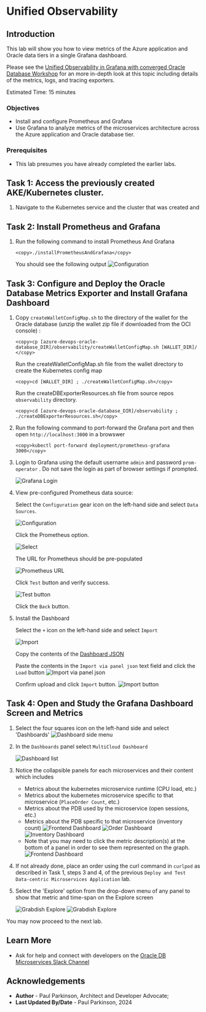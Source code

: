 # Unified Observability

## Introduction

This lab will show you how to view metrics of the Azure application and Oracle data tiers in a single Grafana dashboard.

Please see the  [Unified Observability in Grafana with converged Oracle Database Workshop](http://bit.ly/unifiedobservability) 
for an more in-depth look at this topic including details of the metrics, logs, and tracing exporters.

Estimated Time: 15 minutes

### Objectives

* Install and configure Prometheus and Grafana
* Use Grafana to analyze metrics of the microservices architecture across the Azure application and Oracle database tier.

### Prerequisites

- This lab presumes you have already completed the earlier labs.

## Task 1: Access the previously created AKE/Kubernetes cluster.

   1. Navigate to the Kubernetes service and the cluster that was created and 

## Task 2: Install Prometheus and Grafana

   1. Run the following command to install Prometheus And Grafana

       ```
       <copy>./installPrometheusAndGrafana</copy>
       ```

      You should see the following output
      ![Configuration](images/prometheusstackinstalloutput.png " ")


## Task 3: Configure and Deploy the Oracle Database Metrics Exporter and Install Grafana Dashboard

   1. Copy `createWalletConfigMap.sh` to the directory of the wallet for the Oracle database (unzip the wallet zip file if downloaded from the OCI console)  :

      ```
      <copy>cp [azure-devops-oracle-database_DIR]/observability/createWalletConfigMap.sh [WALLET_DIR]/ </copy>
      ```

      Run the createWalletConfigMap.sh file from the wallet directory to create the Kubernetes config map

      ```
      <copy>cd [WALLET_DIR] ; ./createWalletConfigMap.sh</copy>
      ```

      Run the createDBExporterResources.sh file from source repos `observability` directory.

      ```
      <copy>cd [azure-devops-oracle-database_DIR]/observability ; ./createDBExporterResources.sh</copy>
      ```

   2. Run the following command to port-forward the Grafana port and then open `http://localhost:3000` in a browswer
      ```
      <copy>kubectl port-forward deployment/prometheus-grafana 3000</copy>
      ```

   3. Login to Grafana using the default username `admin` and password `prom-operator` . Do not save the login as part of browser settings if prompted. 

      ![Grafana Login](images/grafana_login_screen.png " ")

   4. View pre-configured Prometheus data source:

       Select the `Configuration` gear icon on the left-hand side and select `Data Sources`.

         ![Configuration](images/configurationdatasourcesidemenu.png " ")

       Click the Prometheus option.

         ![Select](images/selectprometheusdatasource.png " ")

       The URL for Prometheus should be pre-populated

         ![Prometheus URL](images/prometheusdatasourceurl.png " ")

       Click `Test` button and verify success.

         ![Test button](images/saveandtestdatasourceisworking.png " ")

       Click the `Back` button.

   5. Install the  Dashboard

        Select the `+` icon on the left-hand side and select `Import`

         ![Import](images/importsidemenu.png " ")

        Copy the contents of the [Dashboard JSON](https://raw.githubusercontent.com/oracle/microservices-datadriven/main/grabdish/observability/dashboards/grabdish-dashboard.json)

        Paste the contents in the `Import via panel json` text field and click the `Load` button
         ![Import via panel json](images/jsondashboardupload.png " ")

        Confirm upload and click `Import` button.
         ![Import button](images/confirmdashimport.png " ")

## Task 4: Open and Study the Grafana Dashboard Screen and Metrics

   1. Select the four squares icon on the left-hand side and select 'Dashboards'
         ![Dashboard side menu](images/dashboardsidemenu.png " ")

   2. In the `Dashboards` panel select `MultiCloud Dashboard`

         ![Dashboard list](images/dashboardlist.png " ")

   3. Notice the collapsible panels for each microservices and their content which includes
       - Metrics about the kubernetes microservice runtime (CPU load, etc.)
       - Metrics about the kubernetes microservice specific to that microservice (`PlaceOrder Count`, etc.)
       - Metrics about the PDB used by the microservice (open sessions, etc.)
       - Metrics about the PDB specific to that microservice (inventory count)
         ![Frontend Dashboard](images/frontenddashscreen.png " ")
         ![Order Dashboard](images/orderdashscreen.png " ")
         ![Inventory Dashboard](images/inventorydashscreen.png " ")

      * Note that you may need to click the metric description(s) at the bottom of a panel in order to see them represented on the graph.
        ![Frontend Dashboard](images/selectmetricdescr.png " ")
   
   4. If not already done, place an order using the curl command in `curlpod` as described in Task 1, steps 3 and 4, of the previous `Deploy and Test Data-centric Microservices Application` lab.

   5. Select the 'Explore' option from the drop-down menu of any panel to show that metric and time-span on the Explore screen

         ![Grabdish Explore](images/grabdishdashexplorebutton.png " ")
         ![Grabdish Explore](images/dropdownexplore.png " ")

You may now proceed to the next lab.

## Learn More

* Ask for help and connect with developers on the [Oracle DB Microservices Slack Channel](https://bit.ly/oracle-db-microservices-help-slack)   

## Acknowledgements
* **Author** - Paul Parkinson, Architect and Developer Advocate;
* **Last Updated By/Date** - Paul Parkinson, 2024

